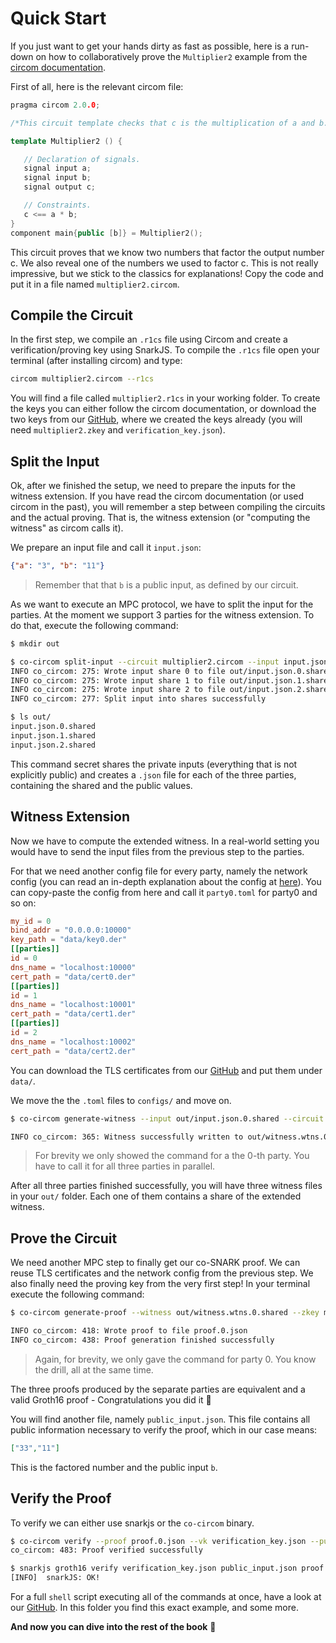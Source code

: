 # Quick Start

If you just want to get your hands dirty as fast as possible, here is a run-down on how to collaboratively prove the `Multiplier2` example from the [circom documentation](https://docs.circom.io/getting-started/installation/).

First of all, here is the relevant circom file:

```c++
pragma circom 2.0.0;

/*This circuit template checks that c is the multiplication of a and b.*/  

template Multiplier2 () {  

   // Declaration of signals.  
   signal input a;  
   signal input b;  
   signal output c;  

   // Constraints.  
   c <== a * b;  
}
component main{public [b]} = Multiplier2();
```

This circuit proves that we know two numbers that factor the output number c. We also reveal one of the numbers we used to factor c. This is not really impressive, but we stick to the classics for explanations! Copy the code and put it in a file named `multiplier2.circom`.

## Compile the Circuit

In the first step, we compile an `.r1cs` file using Circom and create a verification/proving key using SnarkJS. To compile the `.r1cs` file open your terminal (after installing circom) and type:

```bash
circom multiplier2.circom --r1cs
```

You will find a file called `multiplier2.r1cs` in your working folder. To create the keys you can either follow the circom documentation, or download the two keys from our [GitHub](https://github.com/TaceoLabs/collaborative-circom/tree/main/collaborative-circom/examples/test_vectors/multiplier2), where we created the keys already (you will need `multiplier2.zkey` and `verification_key.json`).

## Split the Input

Ok, after we finished the setup, we need to prepare the inputs for the witness extension. If you have read the circom documentation (or used circom in the past), you will remember a step between compiling the circuits and the actual proving. That is, the witness extension (or "computing the witness" as circom calls it).

We prepare an input file and call it `input.json`:

```json
{"a": "3", "b": "11"}
```

> Remember that that `b` is a public input, as defined by our circuit.

As we want to execute an MPC protocol, we have to split the input for the parties. At the moment we support 3 parties for the witness extension. To do that, execute the following command:

```bash
$ mkdir out

$ co-circom split-input --circuit multiplier2.circom --input input.json --protocol REP3 --out-dir out/
INFO co_circom: 275: Wrote input share 0 to file out/input.json.0.shared
INFO co_circom: 275: Wrote input share 1 to file out/input.json.1.shared
INFO co_circom: 275: Wrote input share 2 to file out/input.json.2.shared
INFO co_circom: 277: Split input into shares successfully

$ ls out/
input.json.0.shared
input.json.1.shared
input.json.2.shared
```

This command secret shares the private inputs (everything that is not explicitly public) and creates a `.json` file for each of the three parties, containing the shared and the public values.

## Witness Extension

Now we have to compute the extended witness. In a real-world setting you would have to send the input files from the previous step to the parties.

For that we need another config file for every party, namely the network config (you can read an in-depth explanation about the config at [here](./network-config.md)). You can copy-paste the config from here and call it `party0.toml` for party0 and so on:

```toml
my_id = 0
bind_addr = "0.0.0.0:10000"
key_path = "data/key0.der"
[[parties]]
id = 0
dns_name = "localhost:10000"
cert_path = "data/cert0.der"
[[parties]]
id = 1
dns_name = "localhost:10001"
cert_path = "data/cert1.der"
[[parties]]
id = 2
dns_name = "localhost:10002"
cert_path = "data/cert2.der"
```

You can download the TLS certificates from our [GitHub](https://github.com/TaceoLabs/collaborative-circom/tree/a37d24abcc1069e6e30b0e6638870bcd8834451a/collaborative-circom/examples/data) and put them under `data/`.

We move the the `.toml` files to `configs/` and move on.

```bash
$ co-circom generate-witness --input out/input.json.0.shared --circuit multiplier2.circom --protocol REP3 --config configs/party0.toml --out out/witness.wtns.0.shared

INFO co_circom: 365: Witness successfully written to out/witness.wtns.0.shared
```

> For brevity we only showed the command for a the 0-th party. You have to call it for all three parties in parallel.

After all three parties finished successfully, you will have three witness files in your `out/` folder. Each one of them contains a share of the extended witness.

## Prove the Circuit

We need another MPC step to finally get our co-SNARK proof. We can reuse TLS certificates and the network config from the previous step. We also finally need the proving key from the very first step! In your terminal execute the following command:

```bash
$ co-circom generate-proof --witness out/witness.wtns.0.shared --zkey multiplier2.zkey --protocol REP3 --config configs/party0.toml --out proof.0.json --public-input public_input.json

INFO co_circom: 418: Wrote proof to file proof.0.json
INFO co_circom: 438: Proof generation finished successfully
```

> Again, for brevity, we only gave the command for party 0. You know the drill, all at the same time.

The three proofs produced by the separate parties are equivalent and a valid Groth16 proof - Congratulations you did it 🎉

You will find another file, namely `public_input.json`. This file contains all public information necessary to verify the proof, which in our case means:

```json
["33","11"]
```

This is the factored number and the public input `b`.

## Verify the Proof

To verify we can either use snarkjs or the `co-circom` binary.

```bash
$ co-circom verify --proof proof.0.json --vk verification_key.json --public-input public_input.json
co_circom: 483: Proof verified successfully

$ snarkjs groth16 verify verification_key.json public_input.json proof.0.json
[INFO]  snarkJS: OK!
```

For a full `shell` script executing all of the commands at once, have a look at our [GitHub](collaborative-circom/examples). In this folder you find this exact example, and some more.

**And now you can dive into the rest of the book** 🦀

<!-- knowledge of a pre-image to a Poseidon[^1] hash.

This circuit computes the Poseidon hash of one field element. You will need the circom standard library (or at least the relevant Poseidon files) located at `libs/` (download it [here](https://github.com/iden3/circomlib/tree/master/circuits)).
[^1]: Poseidon: [https://eprint.iacr.org/2019/458.pdf](https://eprint.iacr.org/2019/458.pdf) -->
